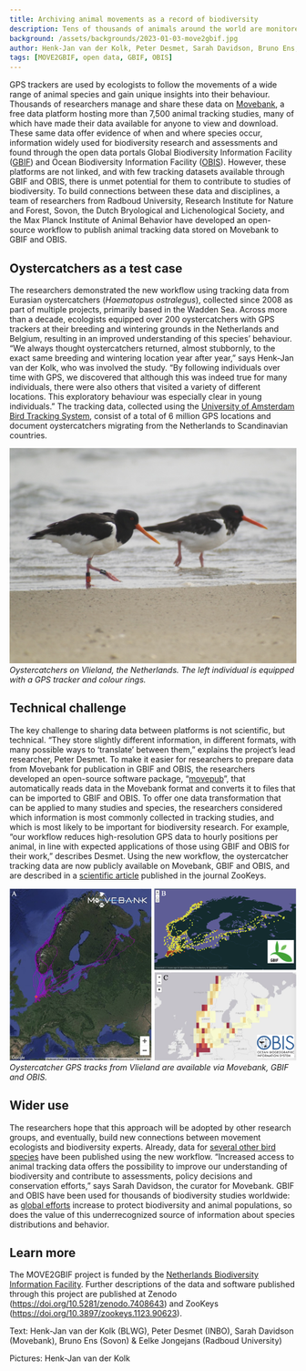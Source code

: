 ```yaml
---
title: Archiving animal movements as a record of biodiversity
description: Tens of thousands of animals around the world are monitored using GPS trackers to protect wildlife and study animal behaviour. The collected data are also useful for biodiversity research, but are seldom available on platforms used for this purpose. Researchers have developed a workflow to make GPS tracking data available in biodiversity data portals, and applied it to publicly archive GPS tracking data for hundreds of birds across northwest Europe
background: /assets/backgrounds/2023-01-03-move2gbif.jpg
author: Henk-Jan van der Kolk, Peter Desmet, Sarah Davidson, Bruno Ens, Eelke Jongejans
tags: [MOVE2GBIF, open data, GBIF, OBIS]
---
```


GPS trackers are used by ecologists to follow the movements of a wide range of animal species and gain unique insights into their behaviour. Thousands of researchers manage and share these data on [Movebank](https://movebank.org), a free data platform hosting more than 7,500 animal tracking studies, many of which have made their data available for anyone to view and download. These same data offer evidence of when and where species occur, information widely used for biodiversity research and assessments and found through the open data portals Global Biodiversity Information Facility ([GBIF](https://www.gbif.org/)) and Ocean Biodiversity Information Facility ([OBIS](https://obis.org/)). However, these platforms are not linked, and with few tracking datasets available through GBIF and OBIS, there is unmet potential for them to contribute to studies of biodiversity. To build connections between these data and disciplines, a team of researchers from Radboud University, Research Institute for Nature and Forest, Sovon, the Dutch Bryological and Lichenological Society, and the Max Planck Institute of Animal Behavior have developed an open-source workflow to publish animal tracking data stored on Movebank to GBIF and OBIS.

## Oystercatchers as a test case

The researchers demonstrated the new workflow using tracking data from Eurasian oystercatchers (_Haematopus ostralegus_), collected since 2008 as part of multiple projects, primarily based in the Wadden Sea. Across more than a decade, ecologists equipped over 200 oystercatchers with GPS trackers at their breeding and wintering grounds in the Netherlands and Belgium, resulting in an improved understanding of this species’ behaviour. “We always thought oystercatchers returned, almost stubbornly, to the exact same breeding and wintering location year after year,” says Henk-Jan van der Kolk, who was involved the study. “By following individuals over time with GPS, we discovered that although this was indeed true for many individuals, there were also others that visited a variety of different locations. This exploratory behaviour was especially clear in young individuals.” The tracking data, collected using the [University of Amsterdam Bird Tracking System](https://www.uva-bits.nl/), consist of a total of 6 million GPS locations and document oystercatchers migrating from the Netherlands to Scandinavian countries.

![oystercatchers](/assets/images/2023-01-03-move2gbif-oystercatchers.jpg)
_Oystercatchers on Vlieland, the Netherlands. The left individual is equipped with a GPS tracker and colour rings._

## Technical challenge

The key challenge to sharing data between platforms is not scientific, but technical. “They store slightly different information, in different formats, with many possible ways to ‘translate’ between them,” explains the project’s lead researcher, Peter Desmet. To make it easier for researchers to prepare data from Movebank for publication in GBIF and OBIS, the researchers developed an open-source software package, “[movepub](https://inbo.github.io/movepub/)”, that automatically reads data in the Movebank format and converts it to files that can be imported to GBIF and OBIS. To offer one data transformation that can be applied to many studies and species, the researchers considered which information is most commonly collected in tracking studies, and which is most likely to be important for biodiversity research. For example, “our workflow reduces high-resolution GPS data to hourly positions per animal, in line with expected applications of those using GBIF and OBIS for their work,” describes Desmet. Using the new workflow, the oystercatcher tracking data are now publicly available on Movebank, GBIF and OBIS, and are described in a [scientific article](https://doi.org/10.3897/zookeys.1123.90623) published in the journal ZooKeys. 

![data](/assets/images/2023-01-03-move2gbif-data.png)
_Oystercatcher GPS tracks from Vlieland are available via Movebank, GBIF and OBIS._

## Wider use

The researchers hope that this approach will be adopted by other research groups, and eventually, build new connections between movement ecologists and biodiversity experts. Already, data for [several other bird species](https://github.com/inbo/bird-tracking#datasets) have been published using the new workflow. “Increased access to animal tracking data offers the possibility to improve our understanding of biodiversity and contribute to assessments, policy decisions and conservation efforts,” says Sarah Davidson, the curator for Movebank. GBIF and OBIS have been used for thousands of biodiversity studies worldwide: as [global efforts](https://www.unep.org/news-and-stories/story/cop15-ends-landmark-biodiversity-agreement) increase to protect biodiversity and animal populations, so does the value of this underrecognized source of information about species distributions and behavior.

## Learn more

The MOVE2GBIF project is funded by the [Netherlands Biodiversity Information Facility](https://www.nlbif.nl/). Further descriptions of the data and software published through this project are published at Zenodo (<https://doi.org/10.5281/zenodo.7408643>) and ZooKeys (<https://doi.org/10.3897/zookeys.1123.90623>).

Text: Henk-Jan van der Kolk (BLWG), Peter Desmet (INBO), Sarah Davidson (Movebank), Bruno Ens (Sovon) & Eelke Jongejans (Radboud University)

Pictures: Henk-Jan van der Kolk
